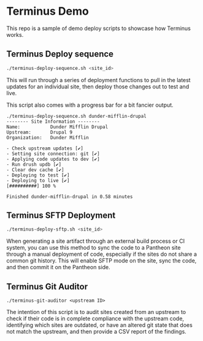 # Terminus Demo

This repo is a sample of demo deploy scripts to showcase how Terminus works.

## Terminus Deploy sequence

```bash
./terminus-deploy-sequence.sh <site_id>
```

This will run through a series of deployment functions to pull in the latest updates for an individual site, then deploy those changes out to test and live.

This script also comes with a progress bar for a bit fancier output.

```
./terminus-deploy-sequence.sh dunder-mifflin-drupal
-------- Site Information --------
Name:           Dunder Mifflin Drupal
Upstream:       Drupal 9
Organization:   Dunder Mifflin

- Check upstream updates [✔]
- Setting site connection: git [✔]
- Applying code updates to dev [✔]
- Run drush updb [✔]
- Clear dev cache [✔]
- Deploying to test [✔]
- Deploying to live [✔]
[##########] 100 %

Finished dunder-mifflin-drupal in 0.58 minutes
```

## Terminus SFTP Deployment

```bash
./terminus-deploy-sftp.sh <site_id>
```

When generating a site artifact through an external build process or CI system, you can use this method to sync the code to a Pantheon site through a manual deployment of code, especially if the sites do not share a common git history. This will enable SFTP mode on the site, sync the code, and then commit it on the Pantheon side.

## Terminus Git Auditor

```
./terminus-git-auditor <upstream ID>
```

The intention of this script is to audit sites created from an upstream to check if their code is in complete compliance with the upstream code, identifying which sites are outdated, or have an altered git state that does not match the upstream, and then provide a CSV report of the findings.
